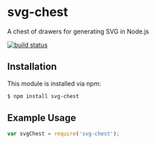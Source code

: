 # svg-chest

A chest of drawers for generating SVG in Node.js

[![build status](https://secure.travis-ci.org/wcravens/svg-chest.png)](http://travis-ci.org/wcravens/svg-chest)

## Installation

This module is installed via npm:

``` bash
$ npm install svg-chest
```

## Example Usage

``` js
var svgChest = require('svg-chest');
```
